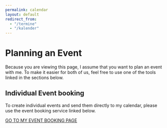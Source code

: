 ```yaml
---
permalink: calendar
layout: default
redirect_from:
  - "/termine"
  - "/kalender"
---
```


# Planning an Event

Because you are viewing this page, I assume that you want to plan an event with me. To make it easier for both of us, feel free to use one of the tools linked in the sections below.

## Individual Event booking

To create individual events and send them directly to my calendar, please use the event booking service linked below.

[GO TO MY EVENT BOOKING PAGE](https://outlook.office.com/bookwithme/user/5c464b54af584a5f87e665e267abc7db@janbrodda.de?anonymous&ep=plink)
